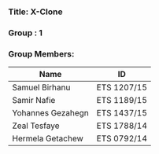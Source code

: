 ### Title: X-Clone

### Group : 1
### Group Members:
| **Name**            | **ID**       |
|---------------------|--------------|
| Samuel Birhanu      | ETS 1207/15  |
| Samir Nafie         | ETS 1189/15  |
| Yohannes Gezahegn   | ETS 1437/15  |
| Zeal Tesfaye        | ETS 1788/14  |
| Hermela Getachew    | ETS 0792/14  |
